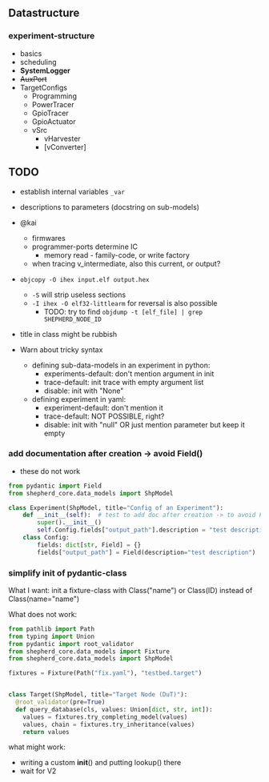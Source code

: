 ## Datastructure

### experiment-structure

- basics
- scheduling
- **SystemLogger**
- ~~AuxPort~~
- TargetConfigs
  - Programming
  - PowerTracer
  - GpioTracer
  - GpioActuator
  - vSrc
    - vHarvester
    - [vConverter]

## TODO

- establish internal variables ``_var``
- descriptions to parameters (docstring on sub-models)
- @kai
  - firmwares
  - programmer-ports determine IC
    - memory read - family-code, or write factory
  - when tracing v_intermediate, also this current, or output?
- ``objcopy -O ihex input.elf output.hex``
  - ``-S`` will strip useless sections
  - ``-I ihex -O elf32-littlearm`` for reversal is also possible
    - TODO: try to find ``objdump -t [elf_file] | grep SHEPHERD_NODE_ID``

- title in class might be rubbish

- Warn about tricky syntax
  - defining sub-data-models in an experiment in python:
    - experiments-default: don't mention argument in init
    - trace-default: init trace with empty argument list
    - disable: init with "None"
  - defining experiment in yaml:
    - experiment-default: don't mention it
    - trace-default: NOT POSSIBLE, right?
    - disable: init with "null" OR just mention parameter but keep it empty

### add documentation after creation -> avoid Field()

- these do not work

```Python
from pydantic import Field
from shepherd_core.data_models import ShpModel

class Experiment(ShpModel, title="Config of an Experiment"):
    def __init__(self):  # test to add doc after creation -> to avoid Field()
        super().__init__()
        self.Config.fields["output_path"].description = "test description"
    class Config:
        fields: dict[str, Field] = {}
        fields["output_path"] = Field(description="test description")
```

### simplify init of pydantic-class

What I want: init a fixture-class with Class("name") or Class(ID) instead of Class(name="name")

What does not work:

```Python
from pathlib import Path
from typing import Union
from pydantic import root_validator
from shepherd_core.data_models import Fixture
from shepherd_core.data_models import ShpModel

fixtures = Fixture(Path("fix.yaml"), "testbed.target")


class Target(ShpModel, title="Target Node (DuT)"):
  @root_validator(pre=True)
  def query_database(cls, values: Union[dict, str, int]):
    values = fixtures.try_completing_model(values)
    values, chain = fixtures.try_inheritance(values)
    return values
```

what might work:

- writing a custom __init__() and putting lookup() there
- wait for V2
